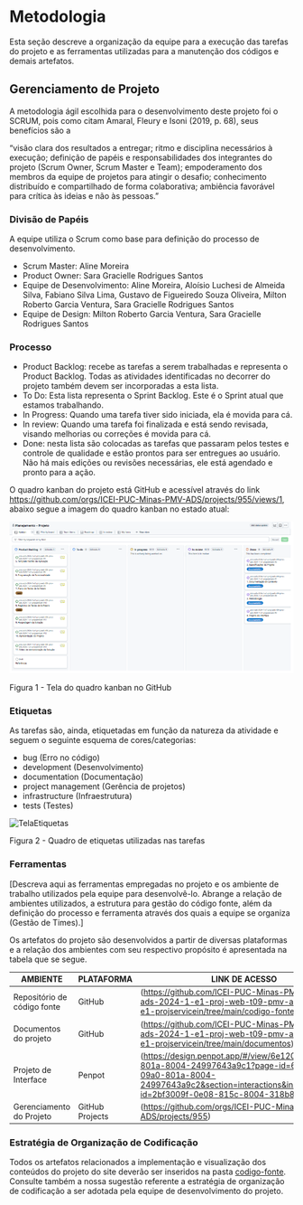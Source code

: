 
# Metodologia

Esta seção descreve a organização da equipe para a execução das tarefas do projeto e as ferramentas utilizadas para a manutenção dos códigos e demais artefatos.


## Gerenciamento de Projeto
A metodologia ágil escolhida para o desenvolvimento deste projeto foi o SCRUM, pois como citam Amaral, Fleury e Isoni (2019, p. 68), seus benefícios são a

“visão clara dos resultados a entregar; ritmo e disciplina necessários à execução; definição de papéis e responsabilidades dos integrantes do projeto (Scrum Owner, Scrum Master e Team); empoderamento dos membros da equipe de projetos para atingir o desafio; conhecimento distribuído e compartilhado de forma colaborativa; ambiência favorável para crítica às ideias e não às pessoas.”

### Divisão de Papéis

A equipe utiliza o Scrum como base para definição do processo de desenvolvimento.
- Scrum Master: Aline Moreira
- Product Owner: Sara Gracielle Rodrigues Santos
- Equipe de Desenvolvimento: Aline Moreira, Aloísio Luchesi de Almeida Silva, Fabiano Silva Lima, Gustavo de Figueiredo Souza Oliveira, Milton Roberto Garcia Ventura, Sara Gracielle Rodrigues Santos
- Equipe de Design: Milton Roberto Garcia Ventura, Sara Gracielle Rodrigues Santos

### Processo

- Product Backlog: recebe as tarefas a serem trabalhadas e representa o Product Backlog. Todas as atividades identificadas no decorrer do projeto também devem ser incorporadas a esta lista. 
- To Do: Esta lista representa o Sprint Backlog. Este é o Sprint atual que estamos trabalhando. 
- In Progress: Quando uma tarefa tiver sido iniciada, ela é movida para cá.
- In review: Quando uma tarefa foi finalizada e está sendo revisada, visando melhorias ou correções é movida para cá. 
- Done: nesta lista são colocadas as tarefas que passaram pelos testes e controle de qualidade e estão prontos para ser entregues ao usuário. Não há mais edições ou revisões necessárias, ele está agendado e pronto para a ação.

O quadro kanban do projeto está GitHub e acessível através do link https://github.com/orgs/ICEI-PUC-Minas-PMV-ADS/projects/955/views/1, abaixo segue a imagem do quadro kanban no estado atual:

![Planejamento_Kanban_etapa2](https://github.com/ICEI-PUC-Minas-PMV-ADS/pmv-ads-2024-1-e1-proj-web-t09-pmv-ads-2024-1-e1-projservicein/blob/9179a0a611ced5188fab1f75a2bf6643ab82a66a/documentos/img/Planejamento_Kanban_etapa2.png)

Figura 1 - Tela do quadro kanban no GitHub

### Etiquetas
<p>As tarefas são, ainda, etiquetadas em função da natureza da atividade e seguem o seguinte esquema de cores/categorias:</p>

<ul>
  <li>bug (Erro no código)</li>
  <li>development (Desenvolvimento)</li>
  <li>documentation (Documentação)</li>
  <li>project management (Gerência de projetos)</li>
  <li>infrastructure (Infraestrutura)</li>
  <li>tests (Testes)</li>
</ul>

![TelaEtiquetas](https://github.com/ICEI-PUC-Minas-PMV-ADS/pmv-ads-2024-1-e1-proj-web-t09-pmv-ads-2024-1-e1-projservicein/assets/165446124/470e7246-1d13-44fb-b403-f6bc71318822)

Figura 2 - Quadro de etiquetas utilizadas nas tarefas
  
### Ferramentas

[Descreva aqui as ferramentas empregadas no projeto e os ambiente de trabalho utilizados pela  equipe para desenvolvê-lo. Abrange a relação de ambientes utilizados, a estrutura para gestão do código fonte, além da definição do processo e ferramenta através dos quais a equipe se organiza (Gestão de Times).]

Os artefatos do projeto são desenvolvidos a partir de diversas plataformas e a relação dos ambientes com seu respectivo propósito é apresentada na tabela que se segue.

| AMBIENTE                            | PLATAFORMA                         | LINK DE ACESSO                                                                                                                   |
|-------------------------------------|------------------------------------|----------------------------------------------------------------------------------------------------------------------------------|
| Repositório de código fonte         | GitHub                             | (https://github.com/ICEI-PUC-Minas-PMV-ADS/pmv-ads-2024-1-e1-proj-web-t09-pmv-ads-2024-1-e1-projservicein/tree/main/codigo-fonte)|
| Documentos do projeto               | GitHub                             | (https://github.com/ICEI-PUC-Minas-PMV-ADS/pmv-ads-2024-1-e1-proj-web-t09-pmv-ads-2024-1-e1-projservicein/tree/main/documentos)  |
| Projeto de Interface                | Penpot                             | (https://design.penpot.app/#/view/6e12068a-09a0-801a-8004-24997643a9c1?page-id=6e12068a-09a0-801a-8004-24997643a9c2&section=interactions&index=0&share-id=2bf3009f-0e08-815c-8004-318b892e5d59)                                                                                                                                                                                            |
| Gerenciamento do Projeto            | GitHub Projects                    | (https://github.com/orgs/ICEI-PUC-Minas-PMV-ADS/projects/955)                                                                    |


### Estratégia de Organização de Codificação 

Todos os artefatos relacionados a implementação e visualização dos conteúdos do projeto do site deverão ser inseridos na pasta [codigo-fonte](https://github.com/ICEI-PUC-Minas-PMV-ADS/pmv-ads-2024-1-e1-proj-web-t09-pmv-ads-2024-1-e1-projservicein/tree/main/codigo-fonte). Consulte também a nossa sugestão referente a estratégia de organização de codificação a ser adotada pela equipe de desenvolvimento do projeto.
